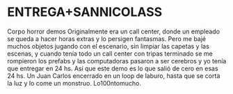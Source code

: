 # ENTREGA+SANNICOLASS
 Corpo horror demos
Originalmente era un call center, donde un empleado se queda a hacer horas extras y lo persigen fantasmas. Pero me bajé muchos objetos jugando con el escenario, sin limpiar las capetas y las escenas, y cuando tenía todo un call center con tripas terminado se me rompieron los prefabs y las computadoras pasaron a ser cerebros y yo tenía que entregar en 24 hs. Así que este demo es lo que salió de cero en esas 24 hs. Un Juan Carlos encerrado en un loop de laburo, hasta que se corta la luz y lo come un monstruo. Lo100ntomucho.

